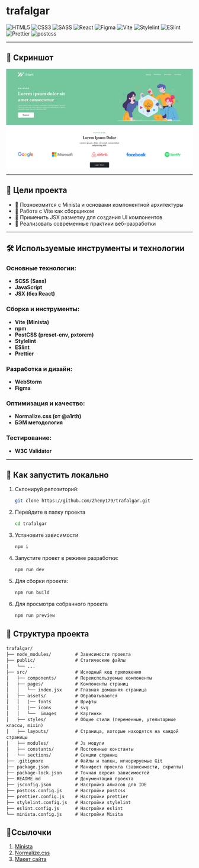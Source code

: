 # trafalgar

![HTML5](https://img.shields.io/badge/html5-%23E34F26.svg?style=for-the-badge&logo=html5&logoColor=white)
![CSS3](https://img.shields.io/badge/css3-%231572B6.svg?style=for-the-badge&logo=CSS&logoColor=white)
![SASS](https://img.shields.io/badge/SASS-hotpink.svg?style=for-the-badge&logo=SASS&logoColor=white)
![React](https://img.shields.io/badge/react-%2320232a.svg?style=for-the-badge&logo=react&logoColor=%2361DAFB)
![Figma](https://img.shields.io/badge/figma-%23F24E1E.svg?style=for-the-badge&logo=figma&logoColor=white)
![Vite](https://img.shields.io/badge/vite-%23646CFF.svg?style=for-the-badge&logo=vite&logoColor=white)
![Stylelint](https://img.shields.io/badge/stylelint-black?style=for-the-badge&logo=stylelint&logoColor=white)
![ESlint](https://img.shields.io/badge/ESlint-black?style=for-the-badge&logo=eslint&logoColor=white)
![Prettier](https://img.shields.io/badge/prettier-black?style=for-the-badge&logo=prettier&logoColor=white)
![postcss](https://img.shields.io/badge/postcss-black?style=for-the-badge&logo=postcss&logoColor=white)

---

## 📸 Скриншот


![trafalgar | Home](public/screenshots/1.png)


---


## 🎯 Цели проекта


- 🎯 Познокомится с Minista и основами компонентной архитектуры
- 🎯 Работа с Vite как сборщиком
- 🎯 Применить JSX разметку для создания UI компонентов
- 🎯 Реализовать современные практики веб-разработки

---

## 🛠️ Используемые инструменты и технологии



### Основные технологии:
- **SCSS (Sass)**
- **JavaScript**
- **JSX (без React)**


### Сборка и инструменты:
- **Vite (Minista)**
- **npm**
- **PostCSS (preset-env, pxtorem)**
- **Stylelint**
- **ESlint**
- **Prettier**


### Разработка и дизайн:
- **WebStorm**
- **Figma**

### Оптимизация и качество:
- **Normalize.css (от @a1rth)**
- **БЭМ методология**

### Тестирование:
- **W3C Validator**


---

## 🚀 Как запустить локально
1.  Склонируй репозиторий: <br/>
    ```bash
    git clone https://github.com/Zheny179/trafalgar.git
    ```
2.  Перейдите в папку проекта
    ```bash
    cd trafalgar
    ```
3.  Установите зависимости  <br/>
    ```bash
    npm i
    ```
4.  Запустите проект в режиме разработки: <br/>
    ```bash
    npm run dev
    ```
5.  Для сборки проекта: <br/>
    ```bash
    npm run build
    ```
6.  Для просмотра собранного проекта
    ```bash
    npm run preview
    ```

## 🎨 Структура проекта

```
trafalgar/
├── node_modules/         # Зависимости проекта
├── public/               # Статические файлы
│   └── ...
├── src/                  # Исходный код приложения
│   ├── components/       # Переиспользуемые компоненты
│   ├── pages/            # Компоненты страниц
│   │   └── index.jsx     # Главная домашняя страница
│   ├── assets/           # Обрабатываются
│   │   |── fonts         # Шрифты
│   │   |── icons         # svg 
│   │   └──  images       # Картинки
│   ├── styles/           # Общие стили (переменные, утелитарные классы, mixin)
│   ├── layouts/          # Страница, которые находятся на каждой страницы
│   ├── modules/          # Js модули
│   ├── constants/        # Постоянные константы
│   └── sections/         # Секции страниц
├── .gitignore            # Файлы и папки, игнорируемые Git
├── package.json          # Манифест проекта (зависимости, скрипты)
├── package-lock.json     # Точная версия зависимостей
├── README.md             # Документация проекта
├── jsconfig.json         # Настройка алиасов для IDE
├── postcss.config.js     # Настройки postcss
├── prettier.config.js    # Настройки prettier
├── stylelint.config.js   # Настройки stylelint
├── eslint.config.js      # Настройки eslint
└── minista.config.js     # Настройки Misita
```

## 📜Ссылочки

1. [Minista](https://minista.qranoko.jp/)
2. [Normalize.css](https://www.npmjs.com/package/@a1rth/css-normalize)
3. [Макет сайта](https://www.figma.com/files/team/1438925015229958468/resources/community/file/1150370769219258177?fuid=1438925013166812996)